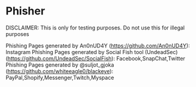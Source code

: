# Phisher

DISCLAIMER: This is only for testing purposes. Do not use this for illegal purposes  

Phishing Pages generated by An0nUD4Y (https://github.com/An0nUD4Y):
Instagram
Phishing Pages generated by Social Fish tool (UndeadSec) (https://github.com/UndeadSec/SocialFish):
Facebook,SnapChat,Twitter
Phishing Pages generated by @suljot_gjoka (https://github.com/whiteeagle0/blackeye):
PayPal,Shopify,Messenger,Twitch,Myspace
